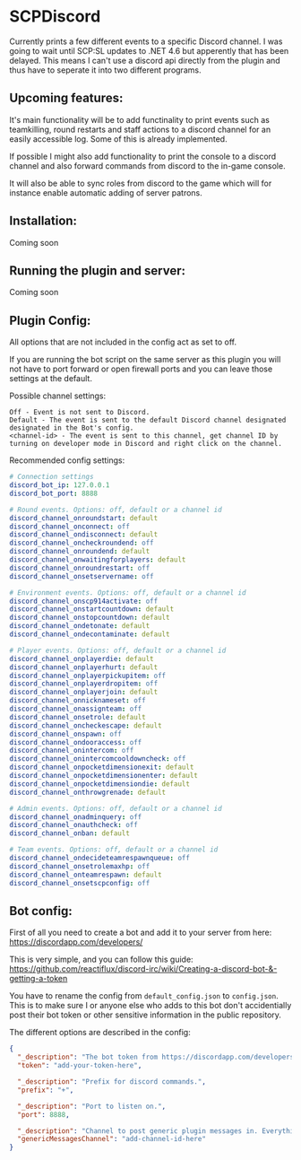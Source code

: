 # SCPDiscord

Currently prints a few different events to a specific Discord channel. I was going to wait until SCP:SL updates to .NET 4.6 but apperently that has been delayed. This means I can't use a discord api directly from the plugin and thus have to seperate it into two different programs.

## Upcoming features:

It's main functionality will be to add functinality to print events such as teamkilling, round restarts and staff actions to a discord channel for an easily accessible log. Some of this is already implemented.

If possible I might also add functionality to print the console to a discord channel and also forward commands from discord to the in-game console.

It will also be able to sync roles from discord to the game which will for instance enable automatic adding of server patrons.

## Installation:

Coming soon

## Running the plugin and server:

Coming soon

## Plugin Config:

All options that are not included in the config act as set to off.

If you are running the bot script on the same server as this plugin you will not have to port forward or open firewall ports and you can leave those settings at the default.

Possible channel settings:
```
Off - Event is not sent to Discord.
Default - The event is sent to the default Discord channel designated designated in the Bot's config.
<channel-id> - The event is sent to this channel, get channel ID by turning on developer mode in Discord and right click on the channel.
```


Recommended config settings:

```yaml
# Connection settings
discord_bot_ip: 127.0.0.1
discord_bot_port: 8888

# Round events. Options: off, default or a channel id
discord_channel_onroundstart: default
discord_channel_onconnect: off
discord_channel_ondisconnect: default
discord_channel_oncheckroundend: off
discord_channel_onroundend: default
discord_channel_onwaitingforplayers: default
discord_channel_onroundrestart: off
discord_channel_onsetservername: off

# Environment events. Options: off, default or a channel id
discord_channel_onscp914activate: off
discord_channel_onstartcountdown: default
discord_channel_onstopcountdown: default
discord_channel_ondetonate: default
discord_channel_ondecontaminate: default

# Player events. Options: off, default or a channel id
discord_channel_onplayerdie: default
discord_channel_onplayerhurt: default
discord_channel_onplayerpickupitem: off
discord_channel_onplayerdropitem: off
discord_channel_onplayerjoin: default
discord_channel_onnicknameset: off
discord_channel_onassignteam: off
discord_channel_onsetrole: default
discord_channel_oncheckescape: default
discord_channel_onspawn: off
discord_channel_ondooraccess: off
discord_channel_onintercom: off
discord_channel_onintercomcooldowncheck: off
discord_channel_onpocketdimensionexit: default
discord_channel_onpocketdimensionenter: default
discord_channel_onpocketdimensiondie: default
discord_channel_onthrowgrenade: default

# Admin events. Options: off, default or a channel id
discord_channel_onadminquery: off
discord_channel_onauthcheck: off
discord_channel_onban: default

# Team events. Options: off, default or a channel id
discord_channel_ondecideteamrespawnqueue: off
discord_channel_onsetrolemaxhp: off
discord_channel_onteamrespawn: default
discord_channel_onsetscpconfig: off
```
## Bot config:

First of all you need to create a bot and add it to your server from here: https://discordapp.com/developers/ 

This is very simple, and you can follow this guide: https://github.com/reactiflux/discord-irc/wiki/Creating-a-discord-bot-&-getting-a-token

You have to rename the config from `default_config.json` to `config.json`. This is to make sure I or anyone else who adds to this bot don't accidentially post their bot token or other sensitive information in the public repository.

The different options are described in the config:

```json
{
  "_description": "The bot token from https://discordapp.com/developers/",
  "token": "add-your-token-here",

  "_description": "Prefix for discord commands.",
  "prefix": "+",

  "_description": "Port to listen on.",
  "port": 8888,

  "_description": "Channel to post generic plugin messages in. Everything set to 'default' in the plugin config goes to this channel",
  "genericMessagesChannel": "add-channel-id-here"
}
```
